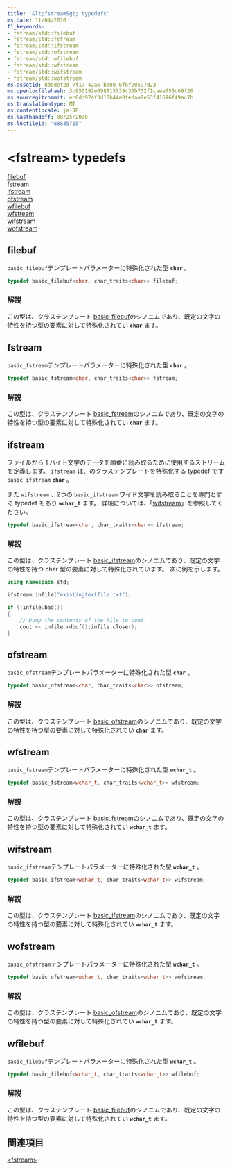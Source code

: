 ```yaml
---
title: '&lt;fstream&gt; typedefs'
ms.date: 11/04/2016
f1_keywords:
- fstream/std::filebuf
- fstream/std::fstream
- fstream/std::ifstream
- fstream/std::ofstream
- fstream/std::wfilebuf
- fstream/std::wfstream
- fstream/std::wifstream
- fstream/std::wofstream
ms.assetid: 8dddef2d-7f17-42a6-ba08-6f6f20597d23
ms.openlocfilehash: 3b950192e098815739c30b732f1caee755c69f26
ms.sourcegitcommit: ec6dd97ef3d10b44e0fedaa8e53f41696f49ac7b
ms.translationtype: MT
ms.contentlocale: ja-JP
ms.lasthandoff: 08/25/2020
ms.locfileid: "88835715"
---
```

# <a name="ltfstreamgt-typedefs"></a>&lt;fstream&gt; typedefs

[filebuf](#filebuf)\
[fstream](#fstream)\
[ifstream](#ifstream)\
[ofstream](#ofstream)\
[wfilebuf](#wfilebuf)\
[wfstream](#wfstream)\
[wifstream](#wifstream)\
[wofstream](#wofstream)

## <a name="filebuf"></a><a name="filebuf"></a> filebuf

`basic_filebuf`テンプレートパラメーターに特殊化された型 **`char`** 。

```cpp
typedef basic_filebuf<char, char_traits<char>> filebuf;
```

### <a name="remarks"></a>解説

この型は、クラステンプレート [basic_filebuf](../standard-library/basic-filebuf-class.md)のシノニムであり、既定の文字の特性を持つ型の要素に対して特殊化されてい **`char`** ます。

## <a name="fstream"></a><a name="fstream"></a> fstream

`basic_fstream`テンプレートパラメーターに特殊化された型 **`char`** 。

```cpp
typedef basic_fstream<char, char_traits<char>> fstream;
```

### <a name="remarks"></a>解説

この型は、クラステンプレート [basic_fstream](../standard-library/basic-fstream-class.md)のシノニムであり、既定の文字の特性を持つ型の要素に対して特殊化されてい **`char`** ます。

## <a name="ifstream"></a><a name="ifstream"></a> ifstream

ファイルから 1 バイト文字のデータを順番に読み取るために使用するストリームを定義します。 `ifstream` は、のクラステンプレートを特殊化する typedef です `basic_ifstream` **`char`** 。

また `wifstream` 、2つの `basic_ifstream` ワイド文字を読み取ることを専門とする typedef もあり **`wchar_t`** ます。 詳細については、「[wifstream](../standard-library/fstream-typedefs.md#wifstream)」を参照してください。

```cpp
typedef basic_ifstream<char, char_traits<char>> ifstream;
```

### <a name="remarks"></a>解説

この型は、クラステンプレート [basic_ifstream](../standard-library/basic-ifstream-class.md)のシノニムであり、既定の文字の特性を持つ char 型の要素に対して特殊化されています。 次に例を示します。

```cpp
using namespace std;

ifstream infile("existingtextfile.txt");

if (!infile.bad())
{
    // Dump the contents of the file to cout.
    cout << infile.rdbuf();infile.close();
}
```

## <a name="ofstream"></a><a name="ofstream"></a> ofstream

`basic_ofstream`テンプレートパラメーターに特殊化された型 **`char`** 。

```cpp
typedef basic_ofstream<char, char_traits<char>> ofstream;
```

### <a name="remarks"></a>解説

この型は、クラステンプレート [basic_ofstream](../standard-library/basic-ofstream-class.md)のシノニムであり、既定の文字の特性を持つ型の要素に対して特殊化されてい **`char`** ます。

## <a name="wfstream"></a><a name="wfstream"></a> wfstream

`basic_fstream`テンプレートパラメーターに特殊化された型 **`wchar_t`** 。

```cpp
typedef basic_fstream<wchar_t, char_traits<wchar_t>> wfstream;
```

### <a name="remarks"></a>解説

この型は、クラステンプレート [basic_fstream](../standard-library/basic-fstream-class.md)のシノニムであり、既定の文字の特性を持つ型の要素に対して特殊化されてい **`wchar_t`** ます。

## <a name="wifstream"></a><a name="wifstream"></a> wifstream

`basic_ifstream`テンプレートパラメーターに特殊化された型 **`wchar_t`** 。

```cpp
typedef basic_ifstream<wchar_t, char_traits<wchar_t>> wifstream;
```

### <a name="remarks"></a>解説

この型は、クラステンプレート [basic_ifstream](../standard-library/basic-ifstream-class.md)のシノニムであり、既定の文字の特性を持つ型の要素に対して特殊化されてい **`wchar_t`** ます。

## <a name="wofstream"></a><a name="wofstream"></a> wofstream

`basic_ofstream`テンプレートパラメーターに特殊化された型 **`wchar_t`** 。

```cpp
typedef basic_ofstream<wchar_t, char_traits<wchar_t>> wofstream;
```

### <a name="remarks"></a>解説

この型は、クラステンプレート [basic_ofstream](../standard-library/basic-ofstream-class.md)のシノニムであり、既定の文字の特性を持つ型の要素に対して特殊化されてい **`wchar_t`** ます。

## <a name="wfilebuf"></a><a name="wfilebuf"></a> wfilebuf

`basic_filebuf`テンプレートパラメーターに特殊化された型 **`wchar_t`** 。

```cpp
typedef basic_filebuf<wchar_t, char_traits<wchar_t>> wfilebuf;
```

### <a name="remarks"></a>解説

この型は、クラステンプレート [basic_filebuf](../standard-library/basic-filebuf-class.md)のシノニムであり、既定の文字の特性を持つ型の要素に対して特殊化されてい **`wchar_t`** ます。

## <a name="see-also"></a>関連項目

[\<fstream>](../standard-library/fstream.md)
